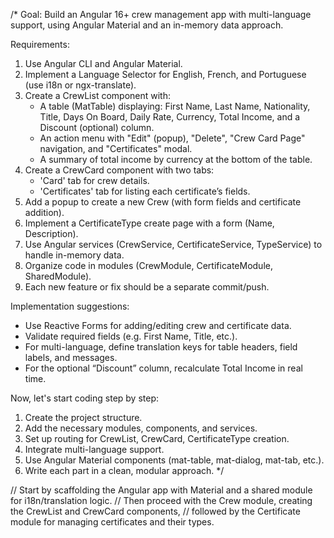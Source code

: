 /*
Goal: Build an Angular 16+ crew management app with multi-language support, using Angular Material and an in-memory data approach. 

Requirements:
1. Use Angular CLI and Angular Material.
2. Implement a Language Selector for English, French, and Portuguese (use i18n or ngx-translate).
3. Create a CrewList component with:
   - A table (MatTable) displaying: First Name, Last Name, Nationality, Title, Days On Board, Daily Rate, Currency, Total Income, and a Discount (optional) column.
   - An action menu with "Edit" (popup), "Delete", "Crew Card Page" navigation, and "Certificates" modal.
   - A summary of total income by currency at the bottom of the table.
4. Create a CrewCard component with two tabs:
   - 'Card' tab for crew details.
   - 'Certificates' tab for listing each certificate’s fields.
5. Add a popup to create a new Crew (with form fields and certificate addition).
6. Implement a CertificateType create page with a form (Name, Description).
7. Use Angular services (CrewService, CertificateService, TypeService) to handle in-memory data.
8. Organize code in modules (CrewModule, CertificateModule, SharedModule). 
9. Each new feature or fix should be a separate commit/push.

Implementation suggestions:
- Use Reactive Forms for adding/editing crew and certificate data.
- Validate required fields (e.g. First Name, Title, etc.).
- For multi-language, define translation keys for table headers, field labels, and messages.
- For the optional “Discount” column, recalculate Total Income in real time.

Now, let's start coding step by step:
1. Create the project structure.
2. Add the necessary modules, components, and services.
3. Set up routing for CrewList, CrewCard, CertificateType creation.
4. Integrate multi-language support.
5. Use Angular Material components (mat-table, mat-dialog, mat-tab, etc.).
6. Write each part in a clean, modular approach.
*/

// Start by scaffolding the Angular app with Material and a shared module for i18n/translation logic.
// Then proceed with the Crew module, creating the CrewList and CrewCard components, 
// followed by the Certificate module for managing certificates and their types.
